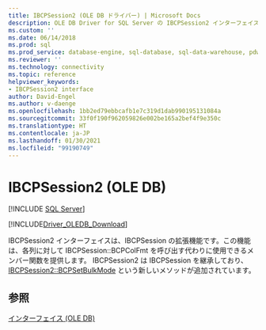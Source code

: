```yaml
---
title: IBCPSession2 (OLE DB ドライバー) | Microsoft Docs
description: OLE DB Driver for SQL Server の IBCPSession2 インターフェイスについて説明します。このインターフェイスは、列単位の IBCPSession::BCPColFmt の代わりに使用できる BCPSetBulkMode を提供します。
ms.custom: ''
ms.date: 06/14/2018
ms.prod: sql
ms.prod_service: database-engine, sql-database, sql-data-warehouse, pdw
ms.reviewer: ''
ms.technology: connectivity
ms.topic: reference
helpviewer_keywords:
- IBCPSession2 interface
author: David-Engel
ms.author: v-daenge
ms.openlocfilehash: 1bb2ed79ebbcafb1e7c319d1dab990195131084a
ms.sourcegitcommit: 33f0f190f962059826e002be165a2bef4f9e350c
ms.translationtype: HT
ms.contentlocale: ja-JP
ms.lasthandoff: 01/30/2021
ms.locfileid: "99190749"
---
```

# <a name="ibcpsession2-ole-db"></a>IBCPSession2 (OLE DB)
[!INCLUDE [SQL Server](../../../includes/applies-to-version/sql-asdb-asdbmi-asa-pdw.md)]

[!INCLUDE[Driver_OLEDB_Download](../../../includes/driver_oledb_download.md)]

  IBCPSession2 インターフェイスは、IBCPSession の拡張機能です。この機能は、各列に対して IBCPSession::BCPColFmt を呼び出す代わりに使用できるメンバー関数を提供します。  IBCPSession2 は IBCPSession を継承しており、[IBCPSession2::BCPSetBulkMode](../../oledb/ole-db-interfaces/ibcpsession2-bcpsetbulkmode.md) という新しいメソッドが追加されています。  
  
## <a name="see-also"></a>参照  
 [インターフェイス &#40;OLE DB&#41;](../../oledb/ole-db-interfaces/oledb-driver-for-sql-server-ole-db-interfaces.md)
  
  
